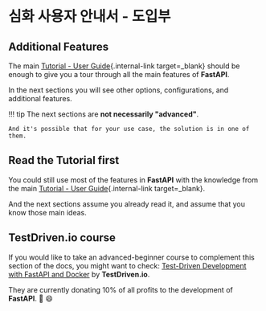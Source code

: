 # 심화 사용자 안내서 - 도입부

## Additional Features

The main [Tutorial - User Guide](../tutorial/){.internal-link target=_blank} should be enough to give you a tour through all the main features of **FastAPI**.

In the next sections you will see other options, configurations, and additional features.

!!! tip
    The next sections are **not necessarily "advanced"**.

    And it's possible that for your use case, the solution is in one of them.

## Read the Tutorial first

You could still use most of the features in **FastAPI** with the knowledge from the main [Tutorial - User Guide](../tutorial/){.internal-link target=_blank}.

And the next sections assume you already read it, and assume that you know those main ideas.

## TestDriven.io course

If you would like to take an advanced-beginner course to complement this section of the docs, you might want to check: <a href="https://testdriven.io/courses/tdd-fastapi/" class="external-link" target="_blank">Test-Driven Development with FastAPI and Docker</a> by **TestDriven.io**.

They are currently donating 10% of all profits to the development of **FastAPI**. 🎉 😄

